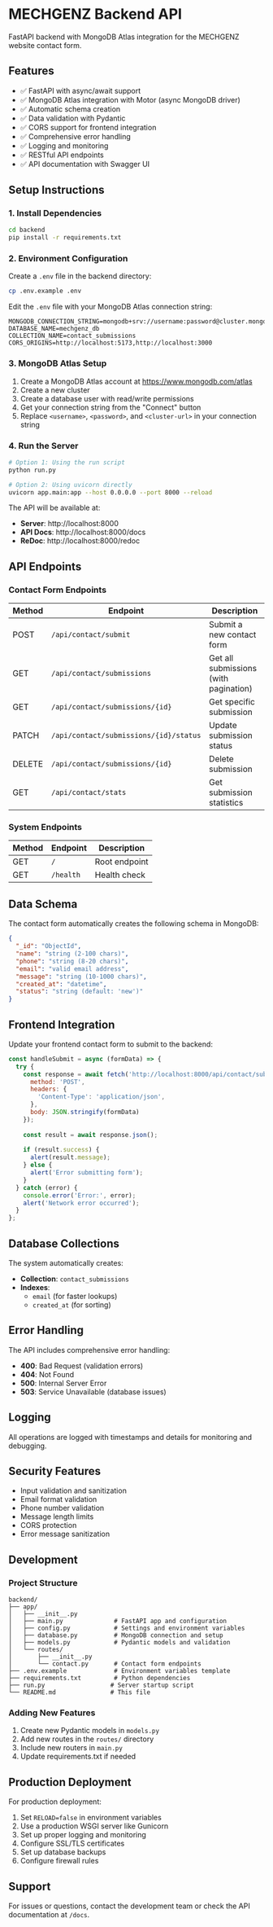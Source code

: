 # MECHGENZ Backend API

FastAPI backend with MongoDB Atlas integration for the MECHGENZ website contact form.

## Features

- ✅ FastAPI with async/await support
- ✅ MongoDB Atlas integration with Motor (async MongoDB driver)
- ✅ Automatic schema creation
- ✅ Data validation with Pydantic
- ✅ CORS support for frontend integration
- ✅ Comprehensive error handling
- ✅ Logging and monitoring
- ✅ RESTful API endpoints
- ✅ API documentation with Swagger UI

## Setup Instructions

### 1. Install Dependencies

```bash
cd backend
pip install -r requirements.txt
```

### 2. Environment Configuration

Create a `.env` file in the backend directory:

```bash
cp .env.example .env
```

Edit the `.env` file with your MongoDB Atlas connection string:

```env
MONGODB_CONNECTION_STRING=mongodb+srv://username:password@cluster.mongodb.net/
DATABASE_NAME=mechgenz_db
COLLECTION_NAME=contact_submissions
CORS_ORIGINS=http://localhost:5173,http://localhost:3000
```

### 3. MongoDB Atlas Setup

1. Create a MongoDB Atlas account at https://www.mongodb.com/atlas
2. Create a new cluster
3. Create a database user with read/write permissions
4. Get your connection string from the "Connect" button
5. Replace `<username>`, `<password>`, and `<cluster-url>` in your connection string

### 4. Run the Server

```bash
# Option 1: Using the run script
python run.py

# Option 2: Using uvicorn directly
uvicorn app.main:app --host 0.0.0.0 --port 8000 --reload
```

The API will be available at:
- **Server**: http://localhost:8000
- **API Docs**: http://localhost:8000/docs
- **ReDoc**: http://localhost:8000/redoc

## API Endpoints

### Contact Form Endpoints

| Method | Endpoint | Description |
|--------|----------|-------------|
| POST | `/api/contact/submit` | Submit a new contact form |
| GET | `/api/contact/submissions` | Get all submissions (with pagination) |
| GET | `/api/contact/submissions/{id}` | Get specific submission |
| PATCH | `/api/contact/submissions/{id}/status` | Update submission status |
| DELETE | `/api/contact/submissions/{id}` | Delete submission |
| GET | `/api/contact/stats` | Get submission statistics |

### System Endpoints

| Method | Endpoint | Description |
|--------|----------|-------------|
| GET | `/` | Root endpoint |
| GET | `/health` | Health check |

## Data Schema

The contact form automatically creates the following schema in MongoDB:

```json
{
  "_id": "ObjectId",
  "name": "string (2-100 chars)",
  "phone": "string (8-20 chars)",
  "email": "valid email address",
  "message": "string (10-1000 chars)",
  "created_at": "datetime",
  "status": "string (default: 'new')"
}
```

## Frontend Integration

Update your frontend contact form to submit to the backend:

```javascript
const handleSubmit = async (formData) => {
  try {
    const response = await fetch('http://localhost:8000/api/contact/submit', {
      method: 'POST',
      headers: {
        'Content-Type': 'application/json',
      },
      body: JSON.stringify(formData)
    });
    
    const result = await response.json();
    
    if (result.success) {
      alert(result.message);
    } else {
      alert('Error submitting form');
    }
  } catch (error) {
    console.error('Error:', error);
    alert('Network error occurred');
  }
};
```

## Database Collections

The system automatically creates:

- **Collection**: `contact_submissions`
- **Indexes**: 
  - `email` (for faster lookups)
  - `created_at` (for sorting)

## Error Handling

The API includes comprehensive error handling:

- **400**: Bad Request (validation errors)
- **404**: Not Found
- **500**: Internal Server Error
- **503**: Service Unavailable (database issues)

## Logging

All operations are logged with timestamps and details for monitoring and debugging.

## Security Features

- Input validation and sanitization
- Email format validation
- Phone number validation
- Message length limits
- CORS protection
- Error message sanitization

## Development

### Project Structure

```
backend/
├── app/
│   ├── __init__.py
│   ├── main.py              # FastAPI app and configuration
│   ├── config.py            # Settings and environment variables
│   ├── database.py          # MongoDB connection and setup
│   ├── models.py            # Pydantic models and validation
│   └── routes/
│       ├── __init__.py
│       └── contact.py       # Contact form endpoints
├── .env.example             # Environment variables template
├── requirements.txt         # Python dependencies
├── run.py                  # Server startup script
└── README.md               # This file
```

### Adding New Features

1. Create new Pydantic models in `models.py`
2. Add new routes in the `routes/` directory
3. Include new routers in `main.py`
4. Update requirements.txt if needed

## Production Deployment

For production deployment:

1. Set `RELOAD=false` in environment variables
2. Use a production WSGI server like Gunicorn
3. Set up proper logging and monitoring
4. Configure SSL/TLS certificates
5. Set up database backups
6. Configure firewall rules

## Support

For issues or questions, contact the development team or check the API documentation at `/docs`.